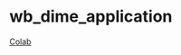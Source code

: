 # wb_dime_application

[Colab](https://github.com/andrewwells991/mds_thesis/blob/main/3_malawi_wb_geolocated.Rmd)

